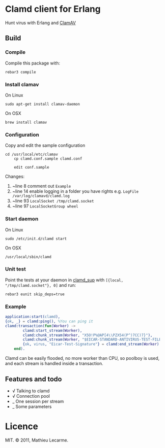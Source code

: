 # Clamd client for Erlang

Hunt virus with Erlang and [ClamAV](http://www.clamav.net/)

## Build

### Compile

Compile this package with:

    rebar3 compile

### Install clamav

On Linux

	sudo apt-get install clamav-daemon

On OSX

	brew install clamav

### Configuration

Copy and edit the sample configuration

    cd /usr/local/etc/clamav
		cp clamd.conf.sample clamd.conf

		edit conf.sample

Changes:

1. ~line 8 comment out `Example`
2. ~line 14 enable logging in a folder you have rights e.g. `LogFile /var/log/clamavd/clamd.log`
3. ~line 93 `LocalSocket /tmp/clamd.socket`
3. ~line 97 `LocalSocketGroup wheel`

### Start daemon

On Linux

	sudo /etc/init.d/clamd start

On OSX

	/usr/local/sbin/clamd

### Unit test

Point the tests at your daemon in [clamd_sup](src/clamd_sup.erl) with `[{local, "/tmp/clamd.socket"}, 0]` and run:

	rebar3 eunit skip_deps=true


### Example

```erlang
application:start(clamd),
{ok, _} = clamd:ping(), %You can ping it
clamd:transaction(fun(Worker) ->
        clamd:start_stream(Worker),
        clamd:chunk_stream(Worker, "X5O!P%@AP[4\\PZX54(P^)7CC)7}"),
        clamd:chunk_stream(Worker, "$EICAR-STANDARD-ANTIVIRUS-TEST-FILE!$H+H*"),
        {ok, virus, "Eicar-Test-Signature"} = clamd:end_stream(Worker)
    end).
```

Clamd can be easily flooded, no more worker than CPU, so poolboy is used,
and each stream is handled inside a transaction.

## Features and todo

 * √ Talking to clamd
 * √ Connection pool
 * _ One session per stream
 * _ Some parameters


# Licence

MIT. © 2011, Mathieu Lecarme.
